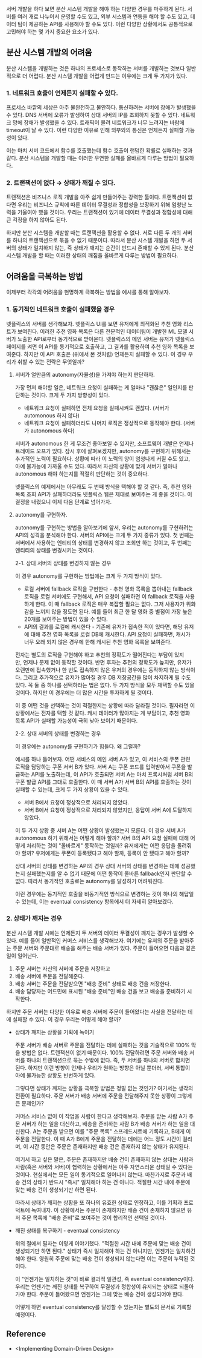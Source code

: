 서버 개발을 하다 보면 분산 시스템 개발을 해야 하는 다양한 경우를 마주하게 된다. 서버를 여러 개로 나누어서 운영할 수도 있고, 외부 시스템과 연동을 해야 할 수도 있고, 데이터 팀이 제공하는 API를 사용해야 할 수도 있다. 이런 다양한 상황에서도 공통적으로 고민해야 하는 몇 가지 중요한 요소가 있다.

## 분산 시스템 개발의 어려움

분산 시스템을 개발하는 것은 하나의 프로세스로 동작하는 서버를 개발하는 것보다 일반적으로 더 어렵다. 분산 시스템 개발을 어렵게 만드는 이유에는 크게 두 가지가 있다.

### 1. 네트워크 호출이 언제든지 실패할 수 있다.

프로세스 바깥의 세상은 아주 불완전하고 불안하다. 통신하려는 서버에 장애가 발생했을 수 있다. DNS 서버에 오류가 발생하여 상대 서버의 IP를 조회하지 못할 수 있다. 네트워크 망에 장애가 발생했을 수 있다. 트래픽이 몰려 네트워크가 너무 느려지는 바람에 timeout이 날 수 있다. 이런 다양한 이유로 인해 외부와의 통신은 언제든지 실패할 가능성이 있다.

이는 마치 서버 코드에서 함수를 호출했는데 함수 호출이 랜덤한 확률로 실패하는 것과 같다. 분산 시스템을 개발할 때는 이러한 우연한 실패를 올바르게 다루는 방법이 필요하다.

### 2. 트랜잭션이 없다 → 상태가 깨질 수 있다.

트랜잭션은 비즈니스 로직 개발을 아주 쉽게 만들어주는 강력한 툴이다. 트랜잭션이 없다면 우리는 비즈니스 규칙에 따른 데이터 무결성과 정합성을 보장하기 위해 엄청난 노력을 기울여야 했을 것이다. 우리는 트랜잭션이 있기에 데이터 무결성과 정합성에 대해 큰 걱정을 하지 않아도 된다.

하지만 분산 시스템을 개발할 때는 트랜잭션을 활용할 수 없다. 서로 다른 두 개의 서버를 하나의 트랜잭션으로 묶을 수 없기 때문이다. 따라서 분산 시스템 개발을 하면 두 서버의 상태가 일치하지 않는, 즉 상태가 깨지는 순간이 반드시 존재할 수 있게 된다. 분산 시스템 개발을 할 때는 이러한 상태의 깨짐을 올바르게 다루는 방법이 필요하다.

## 어려움을 극복하는 방법

이제부터 각각의 어려움을 현명하게 극복하는 방법을 예시를 통해 알아보자.

### 1. 동기적인 네트워크 호출이 실패했을 경우

넷플릭스의 서버를 생각해보자. 넷플릭스 UI를 보면 유저에게 최적화된 추천 영화 리스트가 보여진다. 이러한 추천 영화 목록은 다른 전문적인 데이터팀이 개발한 ML 모델 서버가 노출한 API로부터 동기적으로 받아온다. 넷플릭스의 메인 서버는 유저가 넷플릭스 페이지를 켜면 이 API를 동기적으로 호출하고, 그 결과를 활용하여 추천 영화 목록을 보여준다. 하지만 이 API 호출은 (위에서 본 것처럼) 언제든지 실패할 수 있다. 이 경우 우리가 취할 수 있는 전략은 무엇일까?

1. 서버가 얼만큼의 autonomy(자율성)을 가져야 하는지 판단하자.

    가장 먼저 해야할 일은, 네트워크 요청이 실패하는 게 얼마나 "괜찮은" 일인지를 판단하는 것이다. 크게 두 가지 방향성이 있다.

    - 네트워크 요청이 실패하면 전체 요청을 실패시켜도 괜찮다. (서버가 automonous 하지 않다)
    - 네트워크 요청이 실패하더라도 나머지 로직은 정상적으로 동작해야 한다. (서버가 autonomous 하다)

    서버가 autonomous 한 게 무조건 좋아보일 수 있지만, 소프트웨어 개발은 언제나 트레이드 오프가 있다. 잠시 후에 살펴보겠지만, autonomy를 구현하기 위해서는 추가적인 노력이 필요하다. 상황에 따라 이 노력의 양이 엄청나게 커질 수도 있고, 아예 불가능에 가까울 수도 있다. 따라서 자신의 상황에 맞게 서버가 얼마나 autonomous 해야 하는지를 적절히 판단하는 것이 중요하다.

    넷플릭스의 예제에서는 아무래도 두 번째 방식을 택해야 할 것 같다. 즉, 추천 영화 목록 조회 API가 실패하더라도 넷플릭스 웹은 제대로 보여주는 게 좋을 것이다. 이 결정을 내렸으니 이제 다음 단계로 넘어가자.

2. autonomy를 구현하자.

    autonomy를 구현하는 방법을 알아보기에 앞서, 우리는 autonomy를 구현하려는 API의 성격을 분석해야 한다. 서버의 API에는 크게 두 가지 종류가 있다. 첫 번째는 서버에서 사용하는 엔티티의 상태를 변경하지 않고 조회만 하는 것이고, 두 번째는 엔티티의 상태를 변경시키는 것이다.

    2-1. 상대 서버의 상태를 변경하지 않는 경우

    이 경우 autonomy를 구현하는 방법에는 크게 두 가지 방식이 있다.

    - 로컬 서버에 fallback 로직을 구현한다 - 추쳔 영화 목록을 뽑아내는 fallback 로직을 로컬 서버에도 구현해서, API 요청이 실패하면 이 fallback 로직을 사용하게 한다. 이 때 fallback 로직은 매우 복잡할 필요는 없다. 그저 사용자가 위화감을 느끼지 않을 정도면 된다. 예를 들어 최근 한 달 영화 중 별점이 가장 높은 20개를 보여주는 방법이 있을 수 있다.
    - API의 결과를 로컬에 캐시한다 - 기존에 유저가 접속한 적이 있다면, 해당 유저에 대해 추천 영화 목록을 로컬 DB에 캐시한다. API 요청이 실패하면, 캐시가 너무 오래 되지 않은 경우에 한해 캐시된 추천 영화 목록을 보여준다.

    전자는 별도의 로직을 구현해야 하고 추천의 정확도가 떨어진다는 부담이 있지만, 언제나 문제 없이 동작할 것이다. 반면 후자는 추천의 정확도가 높지만, 유저가 오랜만에 접속했거나 한 번도 접속하지 않은 유저의 경우에는 동작하지 않는 방식이다. 그리고 추가적으로 유저가 많아질 경우 DB 저장공간을 많이 차지하게 될 수도 있다. 꼭 둘 중 하나를 선택하라는 법은 없다. 두 가지 방식을 모두 채택할 수도 있을 것이다. 하지만 이 경우에는 더 많은 시간을 투자하게 될 것이다.

    이 중 어떤 것을 선택하는 것이 적절한지는 상황에 따라 달라질 것이다. 필자라면 이 상황에서는 전자를 택할 것 같다. 캐시 데이터가 많아지는 게 부담이고, 추천 영화 목록 API가 실패할 가능성이 극히 낮아 보이기 때문이다.

    2-2. 상대 서버의 상태를 변경하는 경우

    이 경우에는 autonomy를 구현하기가 힘들다. 왜 그럴까?

    예시를 하나 들어보자. 어떤 서비스의 메인 서버 A가 있고, 이 서비스의 쿠폰 관련 로직을 담당하는 쿠폰 서버 B가 있다. 서버 A는 쿠폰 코드를 입력받아서 쿠폰을 발급하는 API를 노출하는데, 이 API가 호출되면 서버 A는 마치 프록시처럼 서버 B의 쿠폰 발급 API를 그대로 호출한다. 이 때 서버 A가 서버 B의 API를 호출하는 것이 실패할 수 있는데, 크게 두 가지 상황이 있을 수 있다.

    - 서버 B에서 요청이 정상적으로 처리되지 않았다.
    - 서버 B에서 요청이 정상적으로 처리되지 않았지만, 응답이 서버 A에 도달하지 않았다.

    이 두 가지 상황 중 서버 A는 어떤 상황이 발생했는지 모른다. 이 경우 서버 A가 autonomous 하기 위해서는 어떻게 해야 할까? 서버 B의 API 요청 실패에 대해 어떻게 처리하는 것이 "올바르게" 동작하는 것일까? 유저에게는 어떤 응답을 돌려줘야 할까? 유저에게는 쿠폰이 등록됐다고 해야 할까, 등록이 안 됐다고 해야 할까?

    상대 서버의 상태를 변경하는 API의 경우 상대 서버의 상태를 변경하는 데에 성공했는지 실패했는지를 알 수 없기 때문에 어떤 동작이 올바른 fallback인지 판단할 수 없다. 따라서 동기적인 호출로는 autonomy를 달성하기 어려워진다.

    이런 경우에는 동기적인 호출을 비동기적인 방식으로 변경하는 것이 하나의 해답일 수 있는데, 이는 eventual consistency 항목에서 더 자세히 알아보겠다.

### 2. 상태가 깨지는 경우

분산 시스템 개발 시에는 언제든지 두 서버의 데이터 무결성이 깨지는 경우가 발생할 수 있다. 예를 들어 일반적인 커머스 서비스를 생각해보자. 여기에는 유저의 주문을 받아주는 주문 서버와 주문대로 배송을 해주는 배송 서버가 있다. 주문이 들어오면 다음과 같은 일이 일어난다.

1. 주문 서버는 자신의 서버에 주문을 저장하고
2. 배송 서버에 주문을 전달해준다.
3. 배송 서버는 주문을 전달받으면 "배송 준비" 상태로 배송 건을 저장한다.
4. 배송 담당자는 어드민에 표시된 "배송 준비"인 배송 건을 보고 배송을 준비하기 시작한다.

하지만 주문 서버는 다양한 이유로 배송 서버에 주문이 들어왔다는 사실을 전달하는 데에 실패할 수 있다. 이 경우 우리는 어떻게 해야 할까?

- 상태가 깨지는 상황을 기획에 녹이기

    주문 서버가 배송 서버로 주문을 전달하는 데에 실패하는 것을 기술적으로 100% 막을 방법은 없다. 트랜잭션이 없기 때문이다. 100% 전달하려면 주문 서버와 배송 서버를 하나의 트랜잭션으로 묶는 수밖에 없다. 즉, 두 서버를 하나의 서버로 합치면 된다. 하지만 이런 방향이 언제나 우리가 원하는 방향은 아닐 뿐더러, 서버 통합이 아예 불가능한 상황도 빈번하게 있다.

    그렇다면 상태가 깨지는 상황을 극복할 방법은 정말 없는 것인가? 여기서는 생각의 전환이 필요하다. 주문 서버가 배송 서버에 주문을 전달해주지 못한 상황이 그렇게 큰 문제인가?

    커머스 서비스 없이 이 작업을 사람이 한다고 생각해보자. 주문을 받는 사람 A가 주문 서버가 하는 일을 대신하고, 배송을 준비하는 사람 B가 배송 서버가 하는 일을 대신한다. A는 주문을 받으면 이를 "주문 목록" 스프레드시트에 기록하고, B에게 이 주문을 전달한다. 이 때 A가 B에게 주문을 전달하는 데에는 어느 정도 시간이 걸리며, 이 시간 동안은 주문은 존재하지만 배송 건은 존재하지 않는 상태가 유지된다.

    여기서 하고 싶은 말은, 주문은 존재하지만 배송 건이 존재하지 않는 상태는 사람과 사람(혹은 서버와 서버)이 협력하는 상황에서는 아주 자연스러운 상태일 수 있다는 것이다. 현실에서는 모든 일이 동기적으로 일어나지 않는다. 마찬가지로 주문과 배송 건의 상태가 반드시 "즉시" 일치해야 하는 건 아니다. 적절한 시간 내에 주문에 맞는 배송 건이 생성되기만 하면 된다.

    따라서 상태가 깨지는 상황을 또 하나의 유효한 상태로 인정하고, 이를 기획과 프로덕트에 녹여내자. 이 상황에서는 주문이 존재하지만 배송 건이 존재하지 않으면 유저 주문 목록에 "배송 준비"로 보여주는 것이 합리적인 선택일 것이다.

- 깨진 상태를 복구하기 - eventual consistency

    위의 절에서 필자는 이렇게 이야기했다. "적절한 시간 내에 주문에 맞는 배송 건이 생성되기만 하면 된다." 상태가 즉시 일치해야 하는 건 아니지만, 언젠가는 일치하긴 해야 한다. 영원히 주문에 맞는 배송 건이 생성되지 않는다면 이는 주문이 누락된 것이다.

    이 "언젠가는 일치하는 것"이 바로 결과적 일관성, 즉 eventual consistency이다. 우리는 언젠가는 깨진 상태를 복구하여 무결성과 정합성이 유지되는 상태로 되돌아가야 한다. 주문이 들어왔으면 언젠가는 그에 맞는 배송 건이 생성되어야 한다.

    어떻게 하면 eventual consistency를 달성할 수 있는지는 별도의 문서로 기록할 예정이다.

## Reference

- \<Implementing Domain-Driven Design\>
